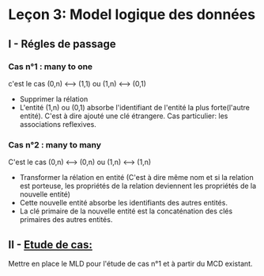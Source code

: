 # Leçon 3: Model logique des données

## I - Régles de passage

### Cas n°1 : many to one
c'est le cas (0,n) <--> (1,1) ou (1,n) <--> (0,1)
* Supprimer la rélation
* L'entité (1,n) ou (0,1) absorbe l'identifiant de l'entité la plus forte(l'autre entité). C'est à dire ajouté une clé étrangere. 
Cas particulier: les associations reflexives.

### Cas n°2 : many to many
C'est le cas (0,n) <--> (0,n) ou (1,n) <--> (1,n)
* Transformer la rélation en entité (C'est à dire même nom et si la relation est porteuse, les propriétés de la relation deviennent les propriétés de la nouvelle entité)
* Cette nouvelle entité absorbe les identifiants des autres entités. 
* La clé primaire de la nouvelle entité est la concaténation des clés primaires des autres entités. 

## II - [Etude de cas:](exercice.md)
Mettre en place le MLD pour l'étude de cas n°1 et à partir du MCD existant.